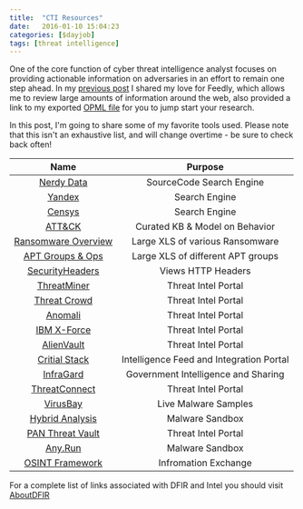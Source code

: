 ```yaml
---
title:  "CTI Resources"
date:   2016-01-10 15:04:23
categories: [$dayjob]
tags: [threat intelligence]
---
```

One of the core function of cyber threat intelligence analyst focuses on providing actionable information on adversaries in an effort to remain one step ahead.  In my [previous post](https://ashbyca.github.io/2015/information-overload/) I shared my love for Feedly, which allows me to review large amounts of information around the web, also provided a link to my exported [OPML file](https://ashby.keybase.pub/Blog/feedly.opml.xml) for you to jump start your research.

In this post, I'm going to share some of my favorite tools used.  Please note that this isn't an exhaustive list, and will change overtime - be sure to check back often!


**Name**|**Purpose**|
:-----:|:-----:
[Nerdy Data](https://nerdydata.com/search)|SourceCode Search Engine
[Yandex](https://www.yandex.com/)|Search Engine
[Censys](https://www.censys.io/)|Search Engine
[ATT&CK](https://attack.mitre.org/wiki/Main_Page)|Curated KB & Model on Behavior
[Ransomware Overview](https://docs.google.com/spreadsheets/d/1TWS238xacAto-fLKh1n5uTsdijWdCEsGIM0Y0Hvmc5g/pubhtml#)|Large XLS of various Ransomware
[APT Groups & Ops](https://docs.google.com/spreadsheets/d/1H9_xaxQHpWaa4O_Son4Gx0YOIzlcBWMsdvePFX68EKU/pubhtml)|Large XLS of different APT groups
[SecurityHeaders](https://securityheaders.io/)|Views HTTP Headers
[ThreatMiner](https://www.threatminer.org/)|Threat Intel Portal
[Threat Crowd](https://www.threatcrowd.org/)|Threat Intel Portal
[Anomali](https://www.anomali.com/)|Threat Intel Portal
[IBM X-Force](https://exchange.xforce.ibmcloud.com)|Threat Intel Portal
[AlienVault](https://otx.alienvault.com)|Threat Intel Portal
[Critial Stack](https://intel.criticalstack.com)|Intelligence Feed and Integration Portal
[InfraGard](https://www.infragard.org/)|Government Intelligence and Sharing
[ThreatConnect](https://app.threatconnect.com/auth/index.xhtml)|Threat Intel Portal
[VirusBay](https://beta.virusbay.io/)|Live Malware Samples
[Hybrid Analysis](https://www.hybrid-analysis.com)|Malware Sandbox
[PAN Threat Vault](https://threatvault.paloaltonetworks.com/)|Threat Intel Portal
[Any.Run](https://app.any.run/)|Malware Sandbox
[OSINT Framework](http://osintframework.com/)|Infromation Exchange
 
For a complete list of links associated with DFIR and Intel you should visit [AboutDFIR](http://aboutdfir.com/)

